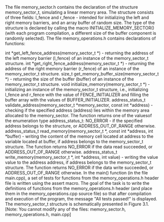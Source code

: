 The file memory_sector.h contains the declaration of the structure memory_sector_t, simulating a linear memory area. The structure consists of three fields: l_fence and r_fence - intended for initializing the left and right memory barriers, and an array buffer of random size. The type of the structure is declared by calling the macro INITIALIZE_MEMORY_SECTOR() (with each program compilation, a different size of the buffer component is randomly selected). The file memory_operations.h contains declarations of functions:

int *get_left_fence_address(memory_sector_t *) - returning the address of the left memory barrier (l_fence) of an instance of the memory_sector_t structure.
int *get_right_fence_address(memory_sector_t *) - returning the address of the right memory barrier (r_fence) of an instance of the memory_sector_t structure.
size_t get_memory_buffer_size(memory_sector_t *) - returning the size of the buffer (buffer) of an instance of the memory_sector_t structure.
void initialize_memory(memory_sector_t *) - initializing an instance of the memory_sector_t structure, i.e., initializing l_fence and r_fence with the value of FENCE_INITIALIZER and filling the buffer array with the values of BUFFER_INITIALIZER.
address_status_t validate_address(memory_sector_t *memory_sector, const int *address) - checking if the specified address (address) lies within the memory area allocated to the memory_sector. The function returns one of the values ​​of the enumeration type address_status_t: NO_ERROR - if the specified address belongs to the structure, or ADDRESS_OUT_OF_RANGE otherwise.
address_status_t read_memory(memory_sector_t *, const int *address, int *buffer) - writing the content of the memory cell located at address to the variable located at buffer, if address belongs to the memory_sector_t structure. The function returns NO_ERROR if the data read succeeded, or ADDRESS_OUT_OF_RANGE otherwise.
address_status_t write_memory(memory_sector_t *, int *address, int value) - writing the value value to the address address, if address belongs to the memory_sector_t structure. The function returns NO_ERROR if the data write succeeded, or ADDRESS_OUT_OF_RANGE otherwise. In the main() function (in the file main.cpp), a set of tests for functions from the memory_operations.h header file is written using the assert macro. The goal of the task is to write the definitions of functions from the memory_operations.h header (and place them in the memory_operations.cpp source file) so that after compilation and execution of the program, the message "All tests passed!" is displayed. The memory_sector_t structure is schematically presented in Figure 3.1.
[Note: You cannot modify any of the files: memory_sector.h, memory_operations.h, main.cpp]